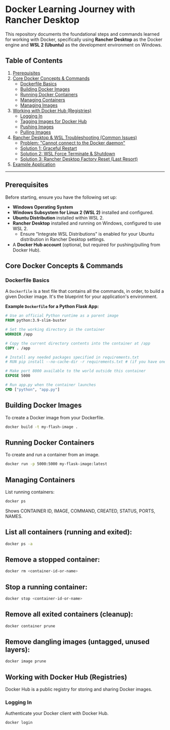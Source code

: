 # Docker Learning Journey with Rancher Desktop

This repository documents the foundational steps and commands learned for working with Docker, specifically using **Rancher Desktop** as the Docker engine and **WSL 2 (Ubuntu)** as the development environment on Windows.

## Table of Contents

1.  [Prerequisites](#prerequisites)
2.  [Core Docker Concepts & Commands](#core-docker-concepts--commands)
    * [Dockerfile Basics](#dockerfile-basics)
    * [Building Docker Images](#building-docker-images)
    * [Running Docker Containers](#running-docker-containers)
    * [Managing Containers](#managing-containers)
    * [Managing Images](#managing-images)
3.  [Working with Docker Hub (Registries)](#working-with-docker-hub-registries)
    * [Logging In](#logging-in)
    * [Tagging Images for Docker Hub](#tagging-images-for-docker-hub)
    * [Pushing Images](#pushing-images)
    * [Pulling Images](#pulling-images)
4.  [Rancher Desktop & WSL Troubleshooting (Common Issues)](#rancher-desktop--wsl-troubleshooting-common-issues)
    * [Problem: "Cannot connect to the Docker daemon"](#problem-cannot-connect-to-the-docker-daemon)
    * [Solution 1: Graceful Restart](#solution-1-graceful-restart)
    * [Solution 2: WSL Force Terminate & Shutdown](#solution-2-wsl-force-terminate--shutdown)
    * [Solution 3: Rancher Desktop Factory Reset (Last Resort)](#solution-3-rancher-desktop-factory-reset-last-resort)
5.  [Example Application](#example-application)

---

## Prerequisites

Before starting, ensure you have the following set up:

* **Windows Operating System**
* **Windows Subsystem for Linux 2 (WSL 2)** installed and configured.
* **Ubuntu Distribution** installed within WSL 2.
* **Rancher Desktop** installed and running on Windows, configured to use WSL 2.
    * Ensure "Integrate WSL Distributions" is enabled for your Ubuntu distribution in Rancher Desktop settings.
* A **Docker Hub account** (optional, but required for pushing/pulling from Docker Hub).

## Core Docker Concepts & Commands

### Dockerfile Basics

A `Dockerfile` is a text file that contains all the commands, in order, to build a given Docker image. It's the blueprint for your application's environment.

**Example `Dockerfile` for a Python Flask App:**
```dockerfile
# Use an official Python runtime as a parent image
FROM python:3.9-slim-buster

# Set the working directory in the container
WORKDIR /app

# Copy the current directory contents into the container at /app
COPY . /app

# Install any needed packages specified in requirements.txt
# RUN pip install --no-cache-dir -r requirements.txt # (if you have one)

# Make port 8000 available to the world outside this container
EXPOSE 5000

# Run app.py when the container launches
CMD ["python", "app.py"]

```
## Building Docker Images
To create a Docker image from your Dockerfile.
```bash
docker build -t my-flash-image .
```


## Running Docker Containers
To create and run a container from an image.
```bash
docker run -p 5000:5000 my-flask-image:latest
```

## Managing Containers
List running containers:
```bash
docker ps
```
Shows CONTAINER ID, IMAGE, COMMAND, CREATED, STATUS, PORTS, NAMES.

## List all containers (running and exited):
```bash 
docker ps -a
```
## Remove a stopped container:
```bash
docker rm <container-id-or-name>
```

## Stop a running container:
```bash
docker stop <container-id-or-name>
```
## Remove all exited containers (cleanup):
```bash
docker container prune
```

## Remove dangling images (untagged, unused layers):
```bash
docker image prune
```


## Working with Docker Hub (Registries)
Docker Hub is a public registry for storing and sharing Docker images.

### Logging In
Authenticate your Docker client with Docker Hub.
```bash
docker login
```

